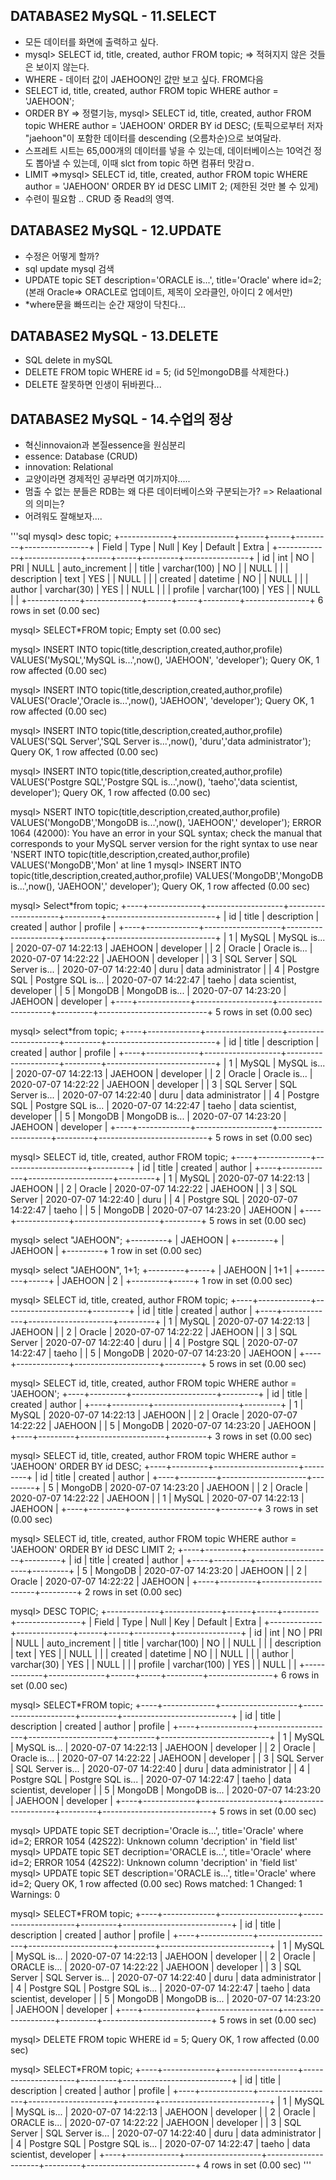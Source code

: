 ## DATABASE2 MySQL - 11.SELECT
- 모든 데이터를 화면에 출력하고 싶다.
- mysql> SELECT id, title, created, author FROM topic; => 적혀지지 않은 것들은 보이지 않는다.
- WHERE - 데이터 값이 JAEHOON인 값만 보고 싶다. FROM다음
- SELECT id, title, created, author FROM topic WHERE author = 'JAEHOON';
- ORDER BY => 정렬기능, mysql> SELECT id, title, created, author FROM topic WHERE author = 'JAEHOON' ORDER BY id DESC;
  (토픽으로부터 저자 "jaehoon"이 포함한 데이터를 descending (오름차순)으로 보여달라.
- 스프레트 시트는 65,000개의 데이터를 넣을 수 있는데, 데이터베이스는 10억건 정도 뽑아낼 수 있는데, 이때 slct from topic 하면 컴퓨터 맛감ㅁ.
- LIMIT =>mysql> SELECT id, title, created, author FROM topic WHERE author = 'JAEHOON' ORDER BY id DESC LIMIT 2;
  (제한된 것만 볼 수 있게)
- 수련이 필요함 .. CRUD 중 Read의 영역.

## DATABASE2 MySQL - 12.UPDATE 
- 수정은 어떻게 할까?
- sql update mysql 검색
- UPDATE topic SET description='ORACLE is...', title='Oracle' where id=2;
  (본래 Oracle=> ORACLE로 업데이트, 제목이 오라클인, 아이디 2 에서만)
- *where문을 빠뜨리는 순간 재앙이 닥친다...

## DATABASE2 MySQL - 13.DELETE
- SQL delete in mySQL
- DELETE FROM topic WHERE id = 5;
  (id 5인mongoDB를 삭제한다.)
- DELETE 잘못하면 인생이 뒤바뀐다...

## DATABASE2 MySQL - 14.수업의 정상
- 혁신innovaion과 본질essence을 원심분리
- essence: Database (CRUD)
- innovation: Relational
- 교양이라면 경제적인 공부라면 여기까지야.....
- 멈출 수 없는 분들은 RDB는 왜 다른 데이터베이스와 구분되는가? => Relaational의 의미는?
- 어려워도 잘해보자....


'''sql
mysql> desc topic;
+-------------+--------------+------+-----+---------+----------------+
| Field       | Type         | Null | Key | Default | Extra          |
+-------------+--------------+------+-----+---------+----------------+
| id          | int          | NO   | PRI | NULL    | auto_increment |
| title       | varchar(100) | NO   |     | NULL    |                |
| description | text         | YES  |     | NULL    |                |
| created     | datetime     | NO   |     | NULL    |                |
| author      | varchar(30)  | YES  |     | NULL    |                |
| profile     | varchar(100) | YES  |     | NULL    |                |
+-------------+--------------+------+-----+---------+----------------+
6 rows in set (0.00 sec)

mysql> SELECT*FROM topic;
Empty set (0.00 sec)

mysql>  INSERT INTO topic(title,description,created,author,profile) VALUES('MySQL','MySQL is...',now(), 'JAEHOON', 'developer');
Query OK, 1 row affected (0.00 sec)

mysql> INSERT INTO topic(title,description,created,author,profile) VALUES('Oracle','Oracle is...',now(), 'JAEHOON', 'developer');
Query OK, 1 row affected (0.00 sec)

mysql> INSERT INTO topic(title,description,created,author,profile) VALUES('SQL Server','SQL Server is...',now(), 'duru','data administrator');
Query OK, 1 row affected (0.00 sec)

mysql> INSERT INTO topic(title,description,created,author,profile) VALUES('Postgre SQL','Postgre SQL is...',now(), 'taeho','data scientist, developer');
Query OK, 1 row affected (0.00 sec)

mysql> NSERT INTO topic(title,description,created,author,profile) VALUES('MongoDB','MongoDB is...',now(), 'JAEHOON',' developer');
ERROR 1064 (42000): You have an error in your SQL syntax; check the manual that corresponds to your MySQL server version for the right syntax to use near 'NSERT INTO topic(title,description,created,author,profile) VALUES('MongoDB','Mon' at line 1
mysql>  INSERT INTO topic(title,description,created,author,profile) VALUES('MongoDB','MongoDB is...',now(), 'JAEHOON',' developer');
Query OK, 1 row affected (0.00 sec)

mysql> Select*from topic;
+----+-------------+-------------------+---------------------+---------+---------------------------+
| id | title       | description       | created             | author  | profile                   |
+----+-------------+-------------------+---------------------+---------+---------------------------+
|  1 | MySQL       | MySQL is...       | 2020-07-07 14:22:13 | JAEHOON | developer                 |
|  2 | Oracle      | Oracle is...      | 2020-07-07 14:22:22 | JAEHOON | developer                 |
|  3 | SQL Server  | SQL Server is...  | 2020-07-07 14:22:40 | duru    | data administrator        |
|  4 | Postgre SQL | Postgre SQL is... | 2020-07-07 14:22:47 | taeho   | data scientist, developer |
|  5 | MongoDB     | MongoDB is...     | 2020-07-07 14:23:20 | JAEHOON |  developer                |
+----+-------------+-------------------+---------------------+---------+---------------------------+
5 rows in set (0.00 sec)

mysql> select*from topic;
+----+-------------+-------------------+---------------------+---------+---------------------------+
| id | title       | description       | created             | author  | profile                   |
+----+-------------+-------------------+---------------------+---------+---------------------------+
|  1 | MySQL       | MySQL is...       | 2020-07-07 14:22:13 | JAEHOON | developer                 |
|  2 | Oracle      | Oracle is...      | 2020-07-07 14:22:22 | JAEHOON | developer                 |
|  3 | SQL Server  | SQL Server is...  | 2020-07-07 14:22:40 | duru    | data administrator        |
|  4 | Postgre SQL | Postgre SQL is... | 2020-07-07 14:22:47 | taeho   | data scientist, developer |
|  5 | MongoDB     | MongoDB is...     | 2020-07-07 14:23:20 | JAEHOON |  developer                |
+----+-------------+-------------------+---------------------+---------+---------------------------+
5 rows in set (0.00 sec)

mysql> SELECT id, title, created, author FROM topic;
+----+-------------+---------------------+---------+
| id | title       | created             | author  |
+----+-------------+---------------------+---------+
|  1 | MySQL       | 2020-07-07 14:22:13 | JAEHOON |
|  2 | Oracle      | 2020-07-07 14:22:22 | JAEHOON |
|  3 | SQL Server  | 2020-07-07 14:22:40 | duru    |
|  4 | Postgre SQL | 2020-07-07 14:22:47 | taeho   |
|  5 | MongoDB     | 2020-07-07 14:23:20 | JAEHOON |
+----+-------------+---------------------+---------+
5 rows in set (0.00 sec)

mysql> select "JAEHOON";
+---------+
| JAEHOON |
+---------+
| JAEHOON |
+---------+
1 row in set (0.00 sec)

mysql> select "JAEHOON", 1+1;
+---------+-----+
| JAEHOON | 1+1 |
+---------+-----+
| JAEHOON |   2 |
+---------+-----+
1 row in set (0.00 sec)

mysql> SELECT id, title, created, author FROM topic;
+----+-------------+---------------------+---------+
| id | title       | created             | author  |
+----+-------------+---------------------+---------+
|  1 | MySQL       | 2020-07-07 14:22:13 | JAEHOON |
|  2 | Oracle      | 2020-07-07 14:22:22 | JAEHOON |
|  3 | SQL Server  | 2020-07-07 14:22:40 | duru    |
|  4 | Postgre SQL | 2020-07-07 14:22:47 | taeho   |
|  5 | MongoDB     | 2020-07-07 14:23:20 | JAEHOON |
+----+-------------+---------------------+---------+
5 rows in set (0.00 sec)

mysql> SELECT id, title, created, author FROM topic WHERE author = 'JAEHOON';
+----+---------+---------------------+---------+
| id | title   | created             | author  |
+----+---------+---------------------+---------+
|  1 | MySQL   | 2020-07-07 14:22:13 | JAEHOON |
|  2 | Oracle  | 2020-07-07 14:22:22 | JAEHOON |
|  5 | MongoDB | 2020-07-07 14:23:20 | JAEHOON |
+----+---------+---------------------+---------+
3 rows in set (0.00 sec)

mysql> SELECT id, title, created, author FROM topic WHERE author = 'JAEHOON' ORDER BY id DESC;
+----+---------+---------------------+---------+
| id | title   | created             | author  |
+----+---------+---------------------+---------+
|  5 | MongoDB | 2020-07-07 14:23:20 | JAEHOON |
|  2 | Oracle  | 2020-07-07 14:22:22 | JAEHOON |
|  1 | MySQL   | 2020-07-07 14:22:13 | JAEHOON |
+----+---------+---------------------+---------+
3 rows in set (0.00 sec)

mysql> SELECT id, title, created, author FROM topic WHERE author = 'JAEHOON' ORDER BY id DESC LIMIT 2;
+----+---------+---------------------+---------+
| id | title   | created             | author  |
+----+---------+---------------------+---------+
|  5 | MongoDB | 2020-07-07 14:23:20 | JAEHOON |
|  2 | Oracle  | 2020-07-07 14:22:22 | JAEHOON |
+----+---------+---------------------+---------+
2 rows in set (0.00 sec)

mysql> DESC TOPIC;
+-------------+--------------+------+-----+---------+----------------+
| Field       | Type         | Null | Key | Default | Extra          |
+-------------+--------------+------+-----+---------+----------------+
| id          | int          | NO   | PRI | NULL    | auto_increment |
| title       | varchar(100) | NO   |     | NULL    |                |
| description | text         | YES  |     | NULL    |                |
| created     | datetime     | NO   |     | NULL    |                |
| author      | varchar(30)  | YES  |     | NULL    |                |
| profile     | varchar(100) | YES  |     | NULL    |                |
+-------------+--------------+------+-----+---------+----------------+
6 rows in set (0.00 sec)

mysql> SELECT*FROM topic;
+----+-------------+-------------------+---------------------+---------+---------------------------+
| id | title       | description       | created             | author  | profile                   |
+----+-------------+-------------------+---------------------+---------+---------------------------+
|  1 | MySQL       | MySQL is...       | 2020-07-07 14:22:13 | JAEHOON | developer                 |
|  2 | Oracle      | Oracle is...      | 2020-07-07 14:22:22 | JAEHOON | developer                 |
|  3 | SQL Server  | SQL Server is...  | 2020-07-07 14:22:40 | duru    | data administrator        |
|  4 | Postgre SQL | Postgre SQL is... | 2020-07-07 14:22:47 | taeho   | data scientist, developer |
|  5 | MongoDB     | MongoDB is...     | 2020-07-07 14:23:20 | JAEHOON |  developer                |
+----+-------------+-------------------+---------------------+---------+---------------------------+
5 rows in set (0.00 sec)

mysql> UPDATE topic SET decription='Oracle is...', title='Oracle' where id=2;
ERROR 1054 (42S22): Unknown column 'decription' in 'field list'
mysql> UPDATE topic SET decription='ORACLE is...', title='Oracle' where id=2;
ERROR 1054 (42S22): Unknown column 'decription' in 'field list'
mysql> UPDATE topic SET description='ORACLE is...', title='Oracle' where id=2;
Query OK, 1 row affected (0.00 sec)
Rows matched: 1  Changed: 1  Warnings: 0

mysql> SELECT*FROM topic;
+----+-------------+-------------------+---------------------+---------+---------------------------+
| id | title       | description       | created             | author  | profile                   |
+----+-------------+-------------------+---------------------+---------+---------------------------+
|  1 | MySQL       | MySQL is...       | 2020-07-07 14:22:13 | JAEHOON | developer                 |
|  2 | Oracle      | ORACLE is...      | 2020-07-07 14:22:22 | JAEHOON | developer                 |
|  3 | SQL Server  | SQL Server is...  | 2020-07-07 14:22:40 | duru    | data administrator        |
|  4 | Postgre SQL | Postgre SQL is... | 2020-07-07 14:22:47 | taeho   | data scientist, developer |
|  5 | MongoDB     | MongoDB is...     | 2020-07-07 14:23:20 | JAEHOON |  developer                |
+----+-------------+-------------------+---------------------+---------+---------------------------+
5 rows in set (0.00 sec)

mysql> DELETE FROM topic WHERE id = 5;
Query OK, 1 row affected (0.00 sec)

mysql> SELECT*FROM topic;
+----+-------------+-------------------+---------------------+---------+---------------------------+
| id | title       | description       | created             | author  | profile                   |
+----+-------------+-------------------+---------------------+---------+---------------------------+
|  1 | MySQL       | MySQL is...       | 2020-07-07 14:22:13 | JAEHOON | developer                 |
|  2 | Oracle      | ORACLE is...      | 2020-07-07 14:22:22 | JAEHOON | developer                 |
|  3 | SQL Server  | SQL Server is...  | 2020-07-07 14:22:40 | duru    | data administrator        |
|  4 | Postgre SQL | Postgre SQL is... | 2020-07-07 14:22:47 | taeho   | data scientist, developer |
+----+-------------+-------------------+---------------------+---------+---------------------------+
4 rows in set (0.00 sec)
'''
